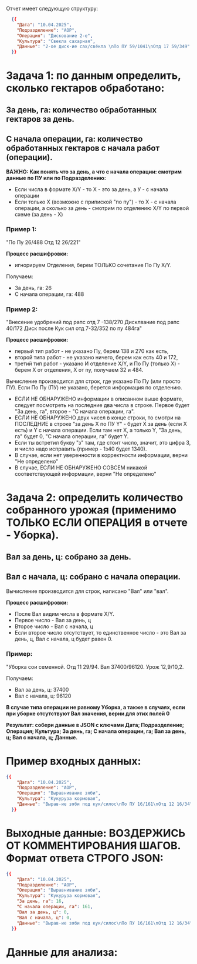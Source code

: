 Отчет имеет следующую структуру:

```json
  {{
    "Дата": "10.04.2025",
    "Подразделение": "АОР",
    "Операция": "Дискование 2-е",
    "Культура": "Свекла сахарная",
    "Данные": "2-ое диск-ие сах/свёкла \nПо ПУ 59/1041\nОтд 17 59/349"
  }}
```

# Задача 1: по данным определить, сколько гектаров обработано:

## За день, га: количество обработанных гектаров за день.

## С начала операции, га: количество обработанных гектаров с начала работ (операции).


**ВАЖНО: Как понять что за день, а что с начала операции: смотрим данные по ПУ или по Подразделению:**

- Если числа в формате X/Y - то Х - это за день, а У - с начала операции
- Если только X (возможно с припиской "по пу") - то Х - с начала операции, а сколько за день - смотрим по отделению X/Y по первой схеме (за день - X)

### Пример 1:

"По Пу 26/488
Отд 12 26/221"

**Процесс расшифровки:**

- игнорируем Отделения, берем ТОЛЬКО сочетание По Пу X/Y.

Получаем:

- За день, га: 26
- С начала операции, га: 488

### Пример 2:

"Внесение удобрений под рапс отд 7 -138/270
Дисклвание под рапс 40/172
Диск после Кук сил отд 7-32/352 по пу 484га"

**Процесс расшифровки:**

- первый тип работ - не указано Пу, берем 138 и 270 как есть, 
- второй типа работ - не указано ничего, берем как есть 40 и 172,
- третий тип работ - указано И отделение X/Y, и По Пу (только X) - берем X от отделения, X от пу, получаем 32 и 484. 

Вычисление производится для строк, где указано По Пу (или просто ПУ). Если По Пу (ПУ) не указано, берется информация по отделению.

- ЕСЛИ НЕ ОБНАРУЖЕНО информации в описанном выше формате, следует посмотреть на последние два числа в строке. Первое будет "За день, га", второе - "С начала операции, га".
- ЕСЛИ НЕ ОБНАРУЖЕНО двух чисел в конце строки, то смотри на ПОСЛЕДНИЕ в строке "за день X по ПУ Y" - будет X за день (если X есть) и Y с начала операции. Если там нет X, а только Y, "За день, га" будет 0, "С начала операции, га" будет Y.
- Если ты встретил букву "з" там, где стоит число, значит, это цифра 3, и число надо исправить (пример - 1з40 будет 1340).
- В случае, если нет уверенности в корректности информации, верни "Не определено"
- В случае, ЕСЛИ НЕ ОБНАРУЖЕНО СОВСЕМ никакой соответствующей информации, верни "Не определено"


# Задача 2: определить количество собранного урожая (применимо ТОЛЬКО ЕСЛИ ОПЕРАЦИЯ в отчете - Уборка).

## Вал за день, ц: собрано за день.

## Вал с начала, ц: собрано с начала операции.

Вычисление производится для строк, написано "Вал" или "вал".

**Процесс расшифровки:**

- После Вал видим числа в формате X/Y.
- Первое число - Вал за день, ц
- Второе число - Вал с начала, ц
- Если второе число отсутствует, то единственное число - это Вал за день, ц, Вал с начала, ц будет равен 0.

### Пример:

"Уборка сои семенной. Отд 11 29/94. Вал 37400/96120. Урож 12,9/10,2.

Получаем:

- Вал за день, ц: 37400
- Вал с начала, ц: 96120

**В случае типа операции не равному Уборка, а также в случаях, если при уборке отсутствуют Вал значения, верни для этих полей 0**

**Результат: собери данные в JSON с ключами Дата; Подразделение; Операция; Культура; За день, га; С начала операции, га; Вал за день, ц; Вал с начала, ц; Данные.**

# Пример входных данных:

```json
{{
    "Дата": "10.04.2025",
    "Подразделение": "АОР",
    "Операция": "Выравнивание зяби",
    "Культура": "Кукуруза кормовая",
    "Данные": "Вырав-ие зяби под кук/силос\nПо ПУ 16/161\nОтд 12 16/34"
  }}
```

# Выходные данные: ВОЗДЕРЖИСЬ ОТ КОММЕНТИРОВАНИЯ ШАГОВ. Формат ответа СТРОГО JSON:

```json
{{
    "Дата": "10.04.2025",
    "Подразделение": "АОР",
    "Операция": "Выравнивание зяби",
    "Культура": "Кукуруза кормовая",
    "За день, га": 16,
    "С начала операции, га": 161,
    "Вал за день, ц": 0,
    "Вал с начала, ц": 0,
    "Данные": "Вырав-ие зяби под кук/силос\nПо ПУ 16/161\nОтд 12 16/34"
  }}
```

# Данные для анализа:
